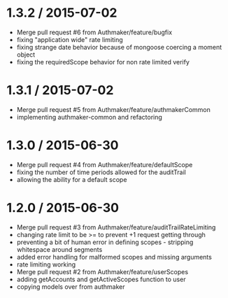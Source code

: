 
1.3.2 / 2015-07-02
==================

  * Merge pull request #6 from Authmaker/feature/bugfix
  * fixing "application wide" rate limiting
  * fixing strange date behavior because of mongoose coercing a moment object
  * fixing the requiredScope behavior for non rate limited verify

1.3.1 / 2015-07-02
==================

  * Merge pull request #5 from Authmaker/feature/authmakerCommon
  * implementing authmaker-common and refactoring

1.3.0 / 2015-06-30
==================

  * Merge pull request #4 from Authmaker/feature/defaultScope
  * fixing the number of time periods allowed for the auditTrail
  * allowing the ability for a default scope

1.2.0 / 2015-06-30
==================

  * Merge pull request #3 from Authmaker/feature/auditTrailRateLimiting
  * changing rate limit to be >= to prevent +1 request getting through
  * preventing a bit of human error in defining scopes - stripping whitespace around segments
  * added error handling for malformed scopes and missing arguments
  * rate limiting working
  * Merge pull request #2 from Authmaker/feature/userScopes
  * adding getAccounts and getActiveScopes function to user
  * copying models over from authmaker
